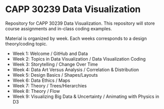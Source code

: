 # CAPP 30239 Data Visualization

Repository for CAPP 30239 Data Visualization. This repository will store course assignments and in-class coding examples.

Material is organized by week. Each weeks corresponds to a design theory/coding topic.

- Week 1: Welcome / GitHub and Data
- Week 2: Topics in Data Visualization / Data Visualization Coding
- Week 3: Storytelling / Change Over Time
- Week 4: Data Art Versus Analysis / Correlation & Distribution
- Week 5: Design Basics / Shapes/Layouts
- Week 6: Data Ethics / Maps
- Week 7: Theory / Trees/Hierarchies
- Week 8: Theory / Flow
- Week 9: Visualizing Big Data & Uncertainty / Animating with Physics in D3
